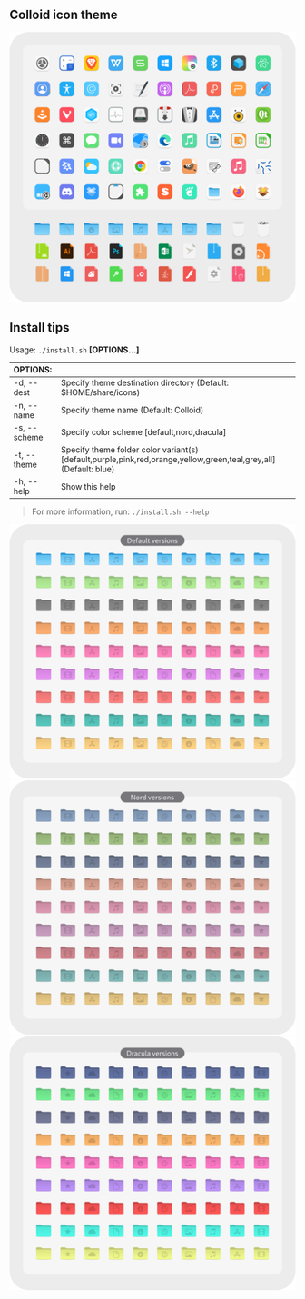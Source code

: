 ## Colloid icon theme

![1](preview.png?raw=true)

## Install tips

Usage:  `./install.sh`  **[OPTIONS...]**

|  OPTIONS:           | |
|:--------------------|:-------------|
|-d, --dest           | Specify theme destination directory (Default: $HOME/share/icons)|
|-n, --name           | Specify theme name (Default: Colloid)|
|-s, --scheme         | Specify color scheme [default,nord,dracula]|
|-t, --theme          | Specify theme folder color variant(s) [default,purple,pink,red,orange,yellow,green,teal,grey,all] (Default: blue)|
|-h, --help           | Show this help|

> For more information, run: `./install.sh --help`

![1](folder-default.png?raw=true)
![2](folder-nord.png?raw=true)
![3](folder-dracula.png?raw=true)
